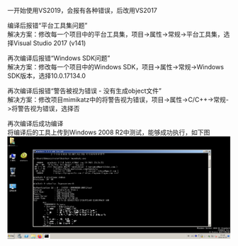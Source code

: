 一开始使用VS2019，会报有各种错误，后改用VS2017

编译后报错“平台工具集问题”  
解决方案：修改每一个项目中的平台工具集，项目->属性->常规->平台工具集，选择Visual Studio 2017 (v141)

再次编译后报错“Windows SDK问题”  
解决方案：修改每一个项目中的Windows SDK，项目->属性->常规->Windows SDK版本，选择10.0.17134.0

再次编译后报错“警告被视为错误 - 没有生成object文件”  
解决方案：修改项目mimikatz中的将警告视为错误，项目->属性->C/C++->常规->将警告视为错误，选择否

再次编译后成功编译  
将编译后的工具上传到Windows 2008 R2中测试，能够成功执行，如下图  
![image](./pic/0.png)
